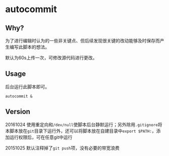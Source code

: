 # autocommit
## Why?

为了进行编辑时认为的一些非关键点、但后续发现很关键的改动能够及时保存而产生编写此脚本的想法。

默认为60s上传一次，可修改源代码进行更改。

## Usage

后台运行此脚本即可。

`autocommit &`

## Version

20161024 使用重定向和`/dev/null`使脚本后台静默运行；另外除用`.gitignore`将本脚本放在`git`目录下运行外，还可以将脚本放在自建目录中`export $PATH:`，添加运行权限后，可在任意git中运行

20151025 默认注释掉了`git push`项，没有必要的带宽浪费